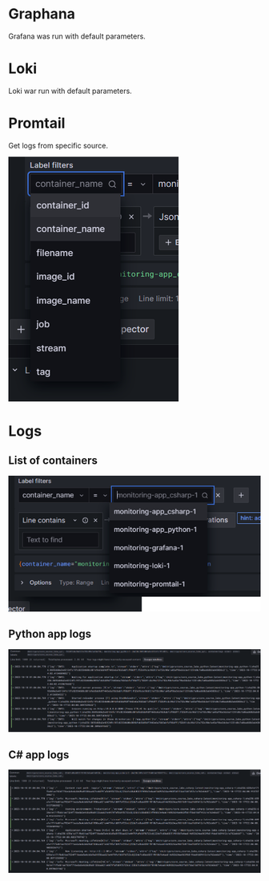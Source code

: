 # Graphana

Grafana was run with default parameters.

# Loki

Loki war run with default parameters.

# Promtail

Get logs from specific source.

![Names list](img/tags.png)

# Logs

## List of containers

![Container list](img/names.png)

## Python app logs

![Python App](img/python.png)

## C# app logs

![C# App](img/csharp.png)
